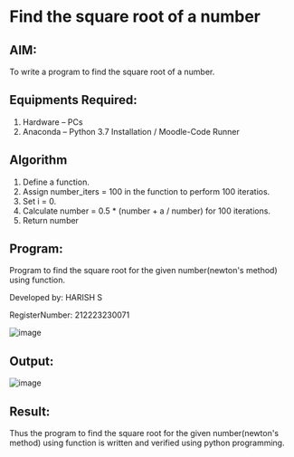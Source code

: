# Find the square root of a number

## AIM:
To write a program to find the square root of a number.

## Equipments Required:
1. Hardware – PCs
2. Anaconda – Python 3.7 Installation / Moodle-Code Runner

## Algorithm
1. Define a function.
2. Assign number_iters = 100 in the function to perform 100 iteratios.
3. Set i = 0.
4. Calculate  number = 0.5 * (number + a / number) for 100 iterations.
5. Return number

## Program:

Program to find the square root for the given number(newton's method) using function.

Developed by: HARISH S

RegisterNumber: 212223230071 

![image](https://github.com/pirateharishs/Square-root-of-a-number/assets/166011385/eeeaa91f-ea99-4867-979d-fe61640b0cfe)

## Output:
![image](https://github.com/pirateharishs/Square-root-of-a-number/assets/166011385/aad2ae3c-9973-4bcb-9ed2-d4a1656e8b09)



## Result:
Thus the program to find the square root for the given number(newton's method) using function is written and verified using python programming.
